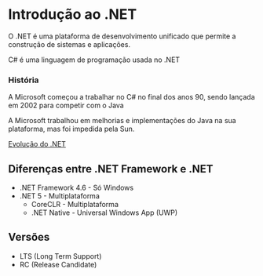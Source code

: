 # Introdução ao .NET

O .NET é uma plataforma de desenvolvimento unificado que permite a construção de sistemas e aplicações.

C# é uma linguagem de programação usada no .NET

### História

A Microsoft começou a trabalhar no C# no final dos anos 90, sendo lançada em 2002 para competir com o Java

A Microsoft trabalhou em melhorias e implementações do Java na sua plataforma, mas foi impedida pela Sun.

[Evolução do .NET](https://time.graphics/pt/line/291016)

## Diferenças entre .NET Framework e .NET

- .NET Framework 4.6 - Só Windows
- .NET 5 - Multiplataforma
  - CoreCLR - Multiplataforma
  - .NET Native - Universal Windows App (UWP)

## Versões

- LTS (Long Term Support)
- RC (Release Candidate)

